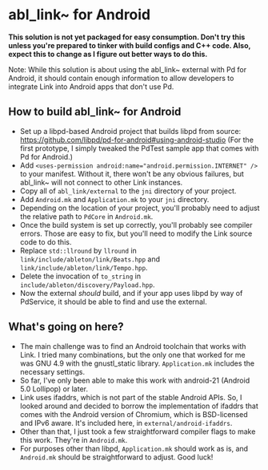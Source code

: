 # abl_link~ for Android

**This solution is not yet packaged for easy consumption. Don't try this unless you're prepared to tinker with build configs and C++ code. Also, expect this to change as I figure out better ways to do this.**

Note: While this solution is about using the abl_link~ external with Pd for Android, it should contain enough information to allow developers to integrate Link into Android apps that don't use Pd.

## How to build abl_link~ for Android

* Set up a libpd-based Android project that builds libpd from source: https://github.com/libpd/pd-for-android#using-android-studio (For the first prototype, I simply tweaked the PdTest sample app that comes with Pd for Android.)
* Add `<uses-permission android:name="android.permission.INTERNET" />` to your manifest. Without it, there won't be any obvious failures, but abl_link~ will not connect to other Link instances.
* Copy all of `abl_link/external` to the `jni` directory of your project.
* Add `Android.mk` and `Application.mk` to your `jni` directory.
* Depending on the location of your project, you'll probably need to adjust the relative path to `PdCore` in `Android.mk`.
* Once the build system is set up correctly, you'll probably see compiler errors. Those are easy to fix, but you'll need to modify the Link source code to do this.
* Replace `std::llround` by `llround` in `link/include/ableton/link/Beats.hpp` and `link/include/ableton/link/Tempo.hpp`.
* Delete the invocation of `to_string` in `include/ableton/discovery/Payload.hpp`.
* Now the external _should_ build, and if your app uses libpd by way of PdService, it should be able to find and use the external.

## What's going on here?

* The main challenge was to find an Android toolchain that works with Link. I tried many combinations, but the only one that worked for me was GNU 4.9 with the gnustl_static library. `Application.mk` includes the necessary settings. 
* So far, I've only been able to make this work with android-21 (Android 5.0 Lollipop) or later.
* Link uses ifaddrs, which is not part of the stable Android APIs. So, I looked around and decided to borrow the implementation of ifaddrs that comes with the Android version of Chromium, which is BSD-licensed and IPv6 aware. It's included here, in `external/android-ifaddrs`.
* Other than that, I just took a few straightforward compiler flags to make this work. They're in `Android.mk`.
* For purposes other than libpd, `Application.mk` should work as is, and `Android.mk` should be straightforward to adjust. Good luck!

